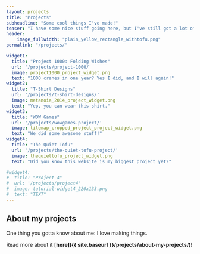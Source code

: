 ```yaml
---
layout: projects
title: "Projects"
subheadline: "Some cool things I've made!"
teaser: "I have some nice stuff going here, but I've still got a lot of work to do!"
header:
    image_fullwidth: "plain_yellow_rectangle_withtofu.png"
permalink: "/projects/"

widget1:
  title: "Project 1000: Folding Wishes"
  url: '/projects/project-1000/'
  image: project1000_project_widget.png
  text: "1000 cranes in one year? Yes I did, and I will again!"
widget2:
  title: "T-Shirt Designs"
  url: '/projects/t-shirt-designs/'
  image: metanoia_2014_project_widget.png
  text: "Yep, you can wear this shirt."
widget3:
  title: "WOW Games"
  url: '/projects/wowgames-project/'
  image: tilemap_cropped_project_project_widget.png
  text: "We did some awesome stuff!"
widget4:
  title: "The Quiet Tofu"
  url: '/projects/the-quiet-tofu-project/'
  image: thequiettofu_project_widget.png
  text: "Did you know this website is my biggest project yet?"

#widget4:
#  title: "Project 4"
#  url: '/projects/project4'
#  image: tutorial-widget4_220x133.png
#  text: "TEXT"
---
```

## About my projects

One thing you gotta know about me: I love making things.

Read more about it **[here]({{ site.baseurl }}/projects/about-my-projects/)**!
